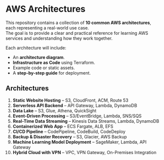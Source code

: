 # AWS Architectures

This repository contains a collection of **10 common AWS architectures**, each representing a real-world use case.  
The goal is to provide a clear and practical reference for learning AWS services and understanding how they work together.

Each architecture will include:
- An **architecture diagram**.
- **Infrastructure as Code** using Terraform.
- Example code or static assets.
- A **step-by-step guide** for deployment.

## Architectures
1. **Static Website Hosting** – S3, CloudFront, ACM, Route 53  
2. **Serverless API Backend** – API Gateway, Lambda, DynamoDB  
3. **Data Lake** – S3, Glue, Athena, QuickSight  
4. **Event-Driven Processing** – S3/EventBridge, Lambda, SNS/SQS  
5. **Real-Time Data Streaming** – Kinesis Data Streams, Lambda, DynamoDB  
6. **Containerized Web App** – ECS Fargate, ALB, EFS  
7. **CI/CD Pipeline** – CodePipeline, CodeBuild, CodeDeploy  
8. **Backup & Disaster Recovery** – S3, Glacier, AWS Backup  
9. **Machine Learning Model Deployment** – SageMaker, Lambda, API Gateway  
10. **Hybrid Cloud with VPN** – VPC, VPN Gateway, On-Premises Integration
